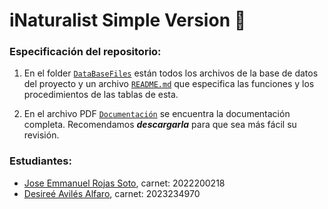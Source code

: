 
# iNaturalist Simple Version 🌱

### Especificación del repositorio:

1. En el folder [`DataBaseFiles`](DataBaseFiles) están todos los archivos de la base de datos del proyecto y un archivo [`README.md`](DataBaseFiles/README.md) que especifica las funciones y los procedimientos de las tablas de esta.

2. En el archivo PDF [`Documentación`](Documentación.pdf) se encuentra la documentación completa. Recomendamos ***descargarla*** para que sea más fácil su revisión.


### Estudiantes:

- [Jose Emmanuel Rojas Soto](https://github.com/Kyaki101), carnet: 2022200218
- [Desireé Avilés Alfaro](https://github.com/desireeav), carnet: 2023234970

